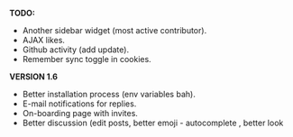 __TODO:__
 * Another sidebar widget (most active contributor).
 * AJAX likes.
 * Github activity (add update).
 * Remember sync toggle in cookies.

__VERSION 1.6__
 * Better installation process (env variables bah).
 * E-mail notifications for replies.
 * On-boarding page with invites.
 * Better discussion (edit posts, better emoji - autocomplete , better look
